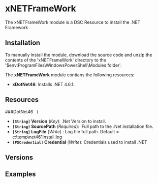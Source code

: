 # xNETFrameWork

The xNETFrameWork module is a DSC Resource to install the .NET Framework

## Installation

To manually install the module, download the source code and unzip the contents of the 'xNETFrameWork' directory to the '$env:ProgramFiles\WindowsPowerShell\Modules folder'.

The **xNETFrameWork** module contians the following resources:

- **xDotNet46**: Installs .NET 4.6.1.

## Resources

###DotNet46
   )
   
- **`[String]` Version** (_Key_):  .Net Version to install. 
- **`[String]` SourcePath** (_Required_):  Full path to the .Net installation file.
- **`[String]` LogFile** (_Write_) :  Log file full path.  Default = c:\temp\net461install.log
- **`[PSCredential]` Credential** (_Write_):  Credentials used to install .NET

## Versions

## Examples